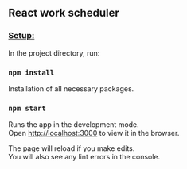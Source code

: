 ## React work scheduler

<h3><ins>Setup:</ins></h3>
In the project directory, run:

### `npm install`
Installation of all necessary packages.<br>

### `npm start`
Runs the app in the development mode.<br>
Open [http://localhost:3000](http://localhost:3000) to view it in the browser.

The page will reload if you make edits.<br>
You will also see any lint errors in the console.